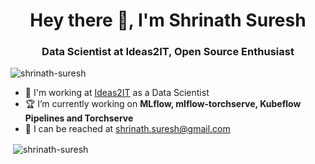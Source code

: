 <h1 align="center">Hey there 👋, I'm Shrinath Suresh</h1>
<h3 align="center">Data Scientist at Ideas2IT, Open Source Enthusiast</h3>

<p align="left"> <img src="https://komarev.com/ghpvc/?username=shrinath-suresh" alt="shrinath-suresh" /> </p>

- :office: I'm working at [Ideas2IT](https://www.ideas2it.com/) as a Data Scientist
- :trophy: I’m currently working on **MLflow, mlflow-torchserve, Kubeflow Pipelines and Torchserve**
- :email: I can be reached at shrinath.suresh@gmail.com

<p>&nbsp;<img align="center" src="https://github-readme-stats.vercel.app/api?username=shrinath-suresh&show_icons=true" alt="shrinath-suresh" /></p>

